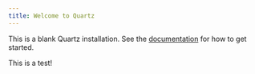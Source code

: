 ```yaml
---
title: Welcome to Quartz
---
```


This is a blank Quartz installation.
See the [documentation](https://quartz.jzhao.xyz) for how to get started.

This is a test!
